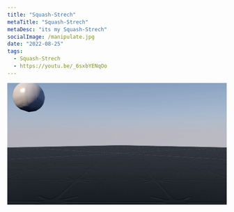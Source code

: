 ```yaml
---
title: "Squash-Strech"
metaTitle: "Squash-Strech"
metaDesc: "its my Squash-Strech"
socialImage: /manipulate.jpg
date: "2022-08-25"
tags:
  - Squash-Strech
  - https://youtu.be/_6sxbYENqOo
---
```


[![SQUASH-STRETCH](https://github.com/KabakaWilliam/wills-blog/blob/main/BlogPics/miniChallenge3/squishyPic.png?raw=true)](https://www.youtube.com/watch?v=_6sxbYENqOo)
